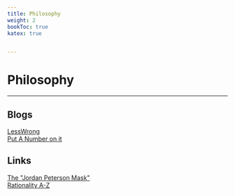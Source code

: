 ```yaml
---
title: Philosophy
weight: 2
bookToc: true
katex: true


---
```

# Philosophy
---


## Blogs
[LessWrong](https://www.lesswrong.com/)  
[Put A Number on it](https://putanumonit.com/full-archive/)  

## Links
[The "Jordan Peterson Mask"](https://putanumonit.com/2018/03/03/jordan-peterson/)  
[Rationality A-Z](https://www.lesswrong.com/rationality)  


